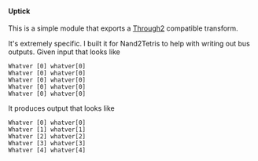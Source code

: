 #### Uptick

This is a simple module that exports a [Through2](https://www.npmjs.com/package/through2) compatible
transform.

It's extremely specific. I built it for Nand2Tetris to help with writing out bus outputs.
Given input that looks like
```
Whatver [0] whatver[0]
Whatver [0] whatver[0]
Whatver [0] whatver[0]
Whatver [0] whatver[0]
Whatver [0] whatver[0]
```

It produces output that looks like
```
Whatver [0] whatver[0]
Whatver [1] whatver[1]
Whatver [2] whatver[2]
Whatver [3] whatver[3]
Whatver [4] whatver[4]
```
